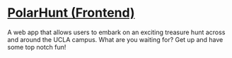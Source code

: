 # [PolarHunt (Frontend)](https://insomnolent.github.io/polar-hunt-frontend/index.html)

A web app that allows users to embark on an exciting treasure hunt across and around the UCLA campus. What are you waiting for? Get up and have some top notch fun!
